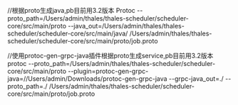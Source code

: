 //根据proto生成java,pb目前用3.2版本
Protoc --proto_path=/Users/admin/thales/thales-scheduler/scheduler-core/src/main/proto --java_out=/Users/admin/thales/thales-scheduler/scheduler-core/src/main/java/ /Users/admin/thales/thales-scheduler/scheduler-core/src/main/proto/job.proto

//使用protoc-gen-grpc-java插件根据proto生成service,pb目前用3.2版本
protoc --proto_path=/Users/admin/thales/thales-scheduler/scheduler-core/src/main/proto  --plugin=protoc-gen-grpc-java=//Users/admin/Downloads/protoc-gen-grpc-java --grpc-java_out=./ --proto_path=./ /Users/admin/thales/thales-scheduler/scheduler-core/src/main/proto/job.proto
